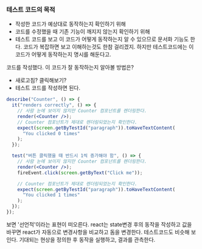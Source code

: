 ### 테스트 코드의 목적

- 작성한 코드가 예상대로 동작하는지 확인하기 위해
- 코드를 수정했을 때 기존 기능이 깨지지 않는지 확인하기 위해
- 테스트 코드를 보고 이 코드가 어떻게 동작하는지 알 수 있으므로 문서화 기능도 한다. 코드가 복잡하면 보고 이해하는것도 한참 걸리겠지. 하지만 테스트코드에는 이 코드가 어떻게 동작하는지 명시를 해둔다고.

코드를 작성했다. 이 코드가 잘 동작하는지 알아볼 방법은?

- 새로고침? 클릭해보기?
- 테스트 코드를 작성하면 된다.

```jsx
describe("Counter", () => {
  it("renders correctly", () => {
    // 사람 눈에 보이지 않지만 Counter 컴포넌트를 렌더링한다.
    render(<Counter />);
    // Counter 컴포넌트가 제대로 렌더링되었는지 확인한다.
    expect(screen.getByTestId("paragraph")).toHaveTextContent(
      "You clicked 0 times"
    );
  });

  test("버튼 클릭했을 때 반드시 1씩 증가해야 함", () => {
    // 사람 눈에 보이지 않지만 Counter 컴포넌트를 렌더링한다.
    render(<Counter />);
    fireEvent.click(screen.getByText("Click me"));

    // Counter 컴포넌트가 제대로 렌더링되었는지 확인한다.
    expect(screen.getByTestId("paragraph")).toHaveTextContent(
      "You clicked 1 times"
    );
  });
});
```

보면 '선언적'이라는 표현이 떠오른다.
react는 state변경 후의 동작을 작성하고 값을 바꾸면 react가 자동으로 변경사항을 비교하고 돔을 변경한다. 테스트코드도 비슷해 보인다. 기대되는 현상을 정의한 후 동작을 실행하고, 결과를 관측한다.
